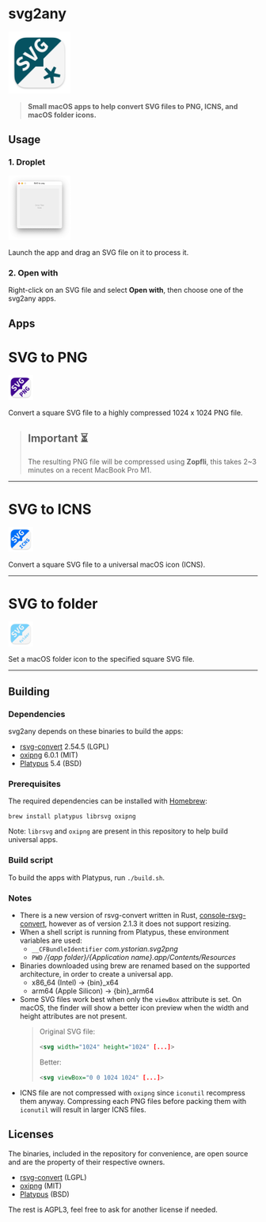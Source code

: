 # svg2any
<img src="images/svg2any.svg" width="25%">

> **Small macOS apps to help convert SVG files to PNG, ICNS, and macOS folder icons.**

## Usage
### 1. Droplet
<img src="images/svg2any-droplet_812x840.png" width="25%">

Launch the app and drag an SVG file on it to process it.

### 2. Open with
Right-click on an SVG file and select **Open with**, then choose one of the svg2any apps.

## Apps
# SVG to PNG
<img src="images/svg2png.svg" width="10%">

Convert a square SVG file to a highly compressed 1024 x 1024 PNG file.

> **Important ⏳**
> --
> The resulting PNG file will be compressed using **Zopfli**, this takes 2~3 minutes on a recent MacBook Pro M1.

---

# SVG to ICNS
<img src="images/svg2icns.svg" width="10%">

Convert a square SVG file to a universal macOS icon (ICNS).

---

# SVG to folder
<img src="images/svg2folder.svg" width="10%">

Set a macOS folder icon to the specified square SVG file.

---

## Building
### Dependencies
svg2any depends on these binaries to build the apps:
- [rsvg-convert](https://gitlab.gnome.org/GNOME/librsvg) 2.54.5 (LGPL)
- [oxipng](https://github.com/shssoichiro/oxipng) 6.0.1 (MIT)
- [Platypus](https://github.com/sveinbjornt/Platypus) 5.4 (BSD)

### Prerequisites
The required dependencies can be installed with [Homebrew](brew.sh):
```shell
brew install platypus librsvg oxipng
```
Note: `librsvg` and `oxipng` are present in this repository to help build universal apps.

### Build script
To build the apps with Platypus, run `./build.sh`.

### Notes
- There is a new version of rsvg-convert written in Rust, [console-rsvg-convert](https://github.com/miyako/console-rsvg-convert), however as of version 2.1.3 it does not support resizing.
- When a shell script is running from Platypus, these environment variables are used:
	- `__CFBundleIdentifier` _com.ystorian.svg2png_
	- `PWD` _/{app folder}/{Application name}.app/Contents/Resources_
- Binaries downloaded using brew are renamed based on the supported architecture, in order to create a universal app.
	- x86_64 (Intel) -> {bin}_x64
	- arm64 (Apple Silicon) -> {bin}_arm64
- Some SVG files work best when only the `viewBox` attribute is set. On macOS, the finder will show a better icon preview when the width and height attributes are not present.
	> Original SVG file:
	> ```xml
	> <svg width="1024" height="1024" [...]>
	> ```
	>
	>Better:
	> ```xml
	> <svg viewBox="0 0 1024 1024" [...]>
	> ```
- ICNS file are not compressed with `oxipng` since `iconutil` recompress them anyway. Compressing each PNG files before packing them with `iconutil` will result in larger ICNS files.


## Licenses
The binaries, included in the repository for convenience, are open source and are the property of their respective owners.
- [rsvg-convert](https://gitlab.gnome.org/GNOME/librsvg) (LGPL)
- [oxipng](https://github.com/shssoichiro/oxipng) (MIT)
- [Platypus](https://github.com/sveinbjornt/Platypus) (BSD)

The rest is AGPL3, feel free to ask for another license if needed.
